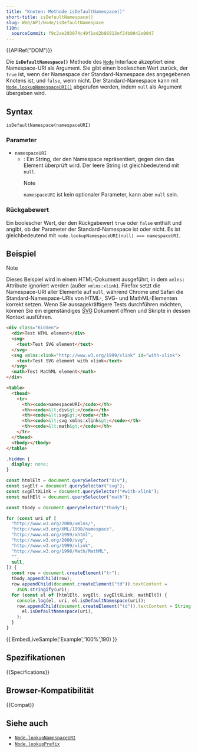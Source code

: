```yaml
---
title: "Knoten: Methode isDefaultNamespace()"
short-title: isDefaultNamespace()
slug: Web/API/Node/isDefaultNamespace
l10n:
  sourceCommit: f9c2ae293074c49f1ed2b86913ef24b0042e0047
---
```


{{APIRef("DOM")}}

Die **`isDefaultNamespace()`** Methode des [`Node`](/de/docs/Web/API/Node) Interface akzeptiert eine Namespace-URI als Argument. Sie gibt einen booleschen Wert zurück, der `true` ist, wenn der Namespace der Standard-Namespace des angegebenen Knotens ist, und `false`, wenn nicht. Der Standard-Namespace kann mit [`Node.lookupNamespaceURI()`](/de/docs/Web/API/Node/lookupNamespaceURI) abgerufen werden, indem `null` als Argument übergeben wird.

## Syntax

```js-nolint
isDefaultNamespace(namespaceURI)
```

### Parameter

- `namespaceURI`
  - : Ein String, der den Namespace repräsentiert, gegen den das Element überprüft wird. Der leere String ist gleichbedeutend mit `null`.
    > [!NOTE]
    > `namespaceURI` ist kein optionaler Parameter, kann aber `null` sein.

### Rückgabewert

Ein boolescher Wert, der den Rückgabewert `true` oder `false` enthält und angibt, ob der Parameter der Standard-Namespace ist oder nicht. Es ist gleichbedeutend mit `node.lookupNamespaceURI(null) === namespaceURI`.

## Beispiel

> [!NOTE]
> Dieses Beispiel wird in einem HTML-Dokument ausgeführt, in dem `xmlns:` Attribute ignoriert werden (außer `xmlns:xlink`). Firefox setzt die Namespace-URI aller Elemente auf `null`, während Chrome und Safari die Standard-Namespace-URIs von HTML-, SVG- und MathML-Elementen korrekt setzen. Wenn Sie aussagekräftigere Tests durchführen möchten, können Sie ein eigenständiges [SVG](/de/docs/Web/SVG) Dokument öffnen und Skripte in dessen Kontext ausführen.

```html
<div class="hidden">
  <div>Test HTML element</div>
  <svg>
    <text>Test SVG element</text>
  </svg>
  <svg xmlns:xlink="http://www.w3.org/1999/xlink" id="with-xlink">
    <text>Test SVG element with xlink</text>
  </svg>
  <math>Test MathML element</math>
</div>

<table>
  <thead>
    <tr>
      <th><code>namespaceURI</code></th>
      <th><code>&lt;div&gt;</code></th>
      <th><code>&lt;svg&gt;</code></th>
      <th><code>&lt;svg xmlns:xlink&gt;</code></th>
      <th><code>&lt;math&gt;</code></th>
    </tr>
  </thead>
  <tbody></tbody>
</table>
```

```css hidden
.hidden {
  display: none;
}
```

```js
const htmlElt = document.querySelector("div");
const svgElt = document.querySelector("svg");
const svgEltXLink = document.querySelector("#with-xlink");
const mathElt = document.querySelector("math");

const tbody = document.querySelector("tbody");

for (const uri of [
  "http://www.w3.org/2000/xmlns/",
  "http://www.w3.org/XML/1998/namespace",
  "http://www.w3.org/1999/xhtml",
  "http://www.w3.org/2000/svg",
  "http://www.w3.org/1999/xlink",
  "http://www.w3.org/1998/Math/MathML",
  "",
  null,
]) {
  const row = document.createElement("tr");
  tbody.appendChild(row);
  row.appendChild(document.createElement("td")).textContent =
    JSON.stringify(uri);
  for (const el of [htmlElt, svgElt, svgEltXLink, mathElt]) {
    console.log(el, uri, el.isDefaultNamespace(uri));
    row.appendChild(document.createElement("td")).textContent = String(
      el.isDefaultNamespace(uri),
    );
  }
}
```

{{ EmbedLiveSample('Example','100%',190) }}

## Spezifikationen

{{Specifications}}

## Browser-Kompatibilität

{{Compat}}

## Siehe auch

- [`Node.lookupNamespaceURI`](/de/docs/Web/API/Node/lookupNamespaceURI)
- [`Node.lookupPrefix`](/de/docs/Web/API/Node/lookupPrefix)
